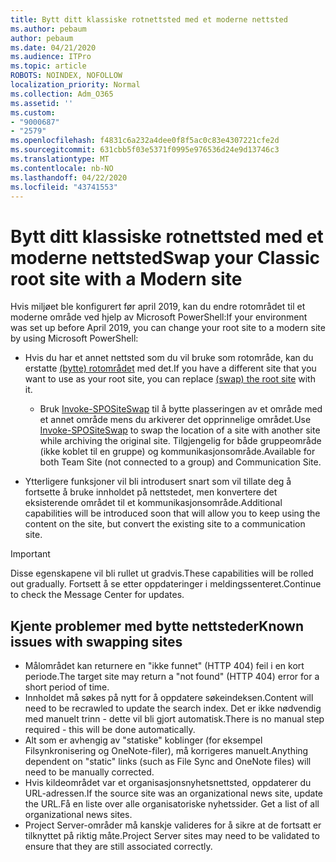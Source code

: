 ```yaml
---
title: Bytt ditt klassiske rotnettsted med et moderne nettsted
ms.author: pebaum
author: pebaum
ms.date: 04/21/2020
ms.audience: ITPro
ms.topic: article
ROBOTS: NOINDEX, NOFOLLOW
localization_priority: Normal
ms.collection: Adm_O365
ms.assetid: ''
ms.custom:
- "9000687"
- "2579"
ms.openlocfilehash: f4831c6a232a4dee0f8f5ac0c83e4307221cfe2d
ms.sourcegitcommit: 631cbb5f03e5371f0995e976536d24e9d13746c3
ms.translationtype: MT
ms.contentlocale: nb-NO
ms.lasthandoff: 04/22/2020
ms.locfileid: "43741553"
---
```

# <a name="swap-your-classic-root-site-with-a-modern-site"></a><span data-ttu-id="d40ae-102">Bytt ditt klassiske rotnettsted med et moderne nettsted</span><span class="sxs-lookup"><span data-stu-id="d40ae-102">Swap your Classic root site with a Modern site</span></span>

<span data-ttu-id="d40ae-103">Hvis miljøet ble konfigurert før april 2019, kan du endre rotområdet til et moderne område ved hjelp av Microsoft PowerShell:</span><span class="sxs-lookup"><span data-stu-id="d40ae-103">If your environment was set up before April 2019, you can change your root site to a modern site by using Microsoft PowerShell:</span></span>

- <span data-ttu-id="d40ae-104">Hvis du har et annet nettsted som du vil bruke som rotområde, kan du erstatte [(bytte) rotområdet](https://docs.microsoft.com/sharepoint/modern-root-site) med det.</span><span class="sxs-lookup"><span data-stu-id="d40ae-104">If you have a different site that you want to use as your root site, you can replace [(swap) the root site](https://docs.microsoft.com/sharepoint/modern-root-site) with it.</span></span> 
    - <span data-ttu-id="d40ae-105">Bruk [Invoke-SPOSiteSwap](https://docs.microsoft.com/powershell/module/sharepoint-online/invoke-spositeswap?view=sharepoint-ps) til å bytte plasseringen av et område med et annet område mens du arkiverer det opprinnelige området.</span><span class="sxs-lookup"><span data-stu-id="d40ae-105">Use [Invoke-SPOSiteSwap](https://docs.microsoft.com/powershell/module/sharepoint-online/invoke-spositeswap?view=sharepoint-ps) to swap the location of a site with another site while archiving the original site.</span></span> <span data-ttu-id="d40ae-106">Tilgjengelig for både gruppeområde (ikke koblet til en gruppe) og kommunikasjonsområde.</span><span class="sxs-lookup"><span data-stu-id="d40ae-106">Available for both Team Site (not connected to a group) and Communication Site.</span></span> 

- <span data-ttu-id="d40ae-107">Ytterligere funksjoner vil bli introdusert snart som vil tillate deg å fortsette å bruke innholdet på nettstedet, men konvertere det eksisterende området til et kommunikasjonsområde.</span><span class="sxs-lookup"><span data-stu-id="d40ae-107">Additional capabilities will be introduced soon that will allow you to keep using the content on the site, but convert the existing site to a communication site.</span></span> 
>[!Important]
><span data-ttu-id="d40ae-108">Disse egenskapene vil bli rullet ut gradvis.</span><span class="sxs-lookup"><span data-stu-id="d40ae-108">These capabilities will be rolled out gradually.</span></span> <span data-ttu-id="d40ae-109">Fortsett å se etter oppdateringer i meldingssenteret.</span><span class="sxs-lookup"><span data-stu-id="d40ae-109">Continue to check the Message Center for updates.</span></span> 

## <a name="known-issues-with-swapping-sites"></a><span data-ttu-id="d40ae-110">Kjente problemer med bytte nettsteder</span><span class="sxs-lookup"><span data-stu-id="d40ae-110">Known issues with swapping sites</span></span>

- <span data-ttu-id="d40ae-111">Målområdet kan returnere en "ikke funnet" (HTTP 404) feil i en kort periode.</span><span class="sxs-lookup"><span data-stu-id="d40ae-111">The target site may return a "not found" (HTTP 404) error for a short period of time.</span></span>
- <span data-ttu-id="d40ae-112">Innholdet må søkes på nytt for å oppdatere søkeindeksen.</span><span class="sxs-lookup"><span data-stu-id="d40ae-112">Content will need to be recrawled to update the search index.</span></span> <span data-ttu-id="d40ae-113">Det er ikke nødvendig med manuelt trinn - dette vil bli gjort automatisk.</span><span class="sxs-lookup"><span data-stu-id="d40ae-113">There is no manual step required - this will be done automatically.</span></span>
- <span data-ttu-id="d40ae-114">Alt som er avhengig av "statiske" koblinger (for eksempel Filsynkronisering og OneNote-filer), må korrigeres manuelt.</span><span class="sxs-lookup"><span data-stu-id="d40ae-114">Anything dependent on "static" links (such as File Sync and OneNote files) will need to be manually corrected.</span></span>
- <span data-ttu-id="d40ae-115">Hvis kildeområdet var et organisasjonsnyhetsnettsted, oppdaterer du URL-adressen.</span><span class="sxs-lookup"><span data-stu-id="d40ae-115">If the source site was an organizational news site, update the URL.</span></span><span data-ttu-id="d40ae-116">Få en liste over alle organisatoriske nyhetssider.</span><span class="sxs-lookup"><span data-stu-id="d40ae-116"> Get a list of all organizational news sites.</span></span>
- <span data-ttu-id="d40ae-117">Project Server-områder må kanskje valideres for å sikre at de fortsatt er tilknyttet på riktig måte.</span><span class="sxs-lookup"><span data-stu-id="d40ae-117">Project Server sites may need to be validated to ensure that they are still associated correctly.</span></span>
